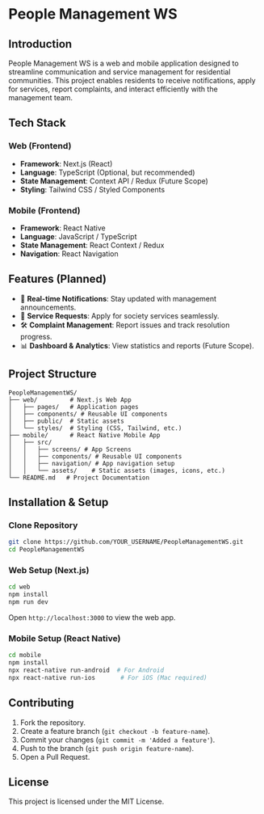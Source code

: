 # People Management WS

## Introduction
People Management WS is a web and mobile application designed to streamline communication and service management for residential communities. This project enables residents to receive notifications, apply for services, report complaints, and interact efficiently with the management team.

## Tech Stack
### Web (Frontend)
- **Framework**: Next.js (React)
- **Language**: TypeScript (Optional, but recommended)
- **State Management**: Context API / Redux (Future Scope)
- **Styling**: Tailwind CSS / Styled Components

### Mobile (Frontend)
- **Framework**: React Native
- **Language**: JavaScript / TypeScript
- **State Management**: React Context / Redux
- **Navigation**: React Navigation

## Features (Planned)
- 🔔 **Real-time Notifications**: Stay updated with management announcements.
- 📑 **Service Requests**: Apply for society services seamlessly.
- 🛠 **Complaint Management**: Report issues and track resolution progress.
- 📊 **Dashboard & Analytics**: View statistics and reports (Future Scope).

## Project Structure
```
PeopleManagementWS/
├── web/         # Next.js Web App
│   ├── pages/   # Application pages
│   ├── components/ # Reusable UI components
│   ├── public/  # Static assets
│   └── styles/  # Styling (CSS, Tailwind, etc.)
├── mobile/      # React Native Mobile App
│   ├── src/
│   │   ├── screens/ # App Screens
│   │   ├── components/ # Reusable UI components
│   │   ├── navigation/ # App navigation setup
│   │   └── assets/    # Static assets (images, icons, etc.)
└── README.md   # Project Documentation
```

## Installation & Setup
### Clone Repository
```sh
git clone https://github.com/YOUR_USERNAME/PeopleManagementWS.git
cd PeopleManagementWS
```

### Web Setup (Next.js)
```sh
cd web
npm install
npm run dev
```
Open `http://localhost:3000` to view the web app.

### Mobile Setup (React Native)
```sh
cd mobile
npm install
npx react-native run-android  # For Android
npx react-native run-ios       # For iOS (Mac required)
```

## Contributing
1. Fork the repository.
2. Create a feature branch (`git checkout -b feature-name`).
3. Commit your changes (`git commit -m 'Added a feature'`).
4. Push to the branch (`git push origin feature-name`).
5. Open a Pull Request.

## License
This project is licensed under the MIT License.

